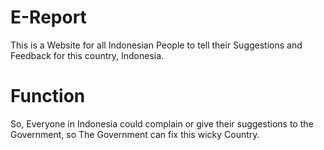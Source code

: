 # E-Report
This is a Website for all Indonesian People to tell their Suggestions and Feedback for this country, Indonesia.

# Function
So, Everyone in Indonesia could complain or give their suggestions to the Government, so The Government can fix this wicky Country.
